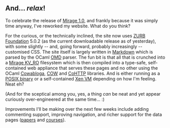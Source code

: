 ## And... _relax_!

To celebrate the release of [Mirage 1.0][mirage], and frankly because it was simply time anyway, I've reworked my website. What do you think?

For the curious, or the technically inclined, the site now uses [ZURB Foundation][foundation] 5.0.2 (as the current downloadable release as of yesterday), with some slightly -- and, going forward, probably increasingly -- customised CSS. The site itself is largely written in [Markdown][markdown] which is parsed by the OCaml [OMD][omd] parser. The fun bit is that all that is crunched into a [Mirage KV_RO][mirage-types] filesystem which is then compiled into a type-safe, self-contained web appliance that serves these pages and no other using the OCaml [Cowabloga][], [COW][] and [CoHTTP][] libraries. And is either running as a [POSIX binary][mirage-unix] or a self-contained [Xen VM][mirage-xen] depending on how I'm feeling. Neat eh?

(And for the sceptical among you, yes, a thing _can_ be neat and yet appear curiously over-engineered at the same time... :)

Improvements I'll be making over the next few weeks include adding commenting support, improving navigation, and richer support for the data pages ([papers](/papers) and [courses](/courses)).

[foundation]: http://foundation.zurb.com/
[markdown]: http://daringfireball.net/projects/markdown/

[omd]: https://github.com/pw347/omd
[cow]: https://github.com/mirage/ocaml-cow
[cowabloga]: https://github.com/mirage/cowabloga
[cohttp]: https://github.com/mirage/ocaml-cohttp

[mirage]: http://openmirage.org/
[mirage-types]: https://github.com/mirage/mirage-types
[mirage-unix]: https://github.com/mirage/mirage-platform/tree/master/unix
[mirage-xen]: https://github.com/mirage/mirage-platform/tree/master/xen
